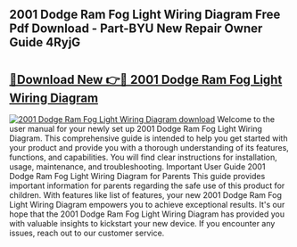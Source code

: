 ## 2001 Dodge Ram Fog Light Wiring Diagram Free Pdf Download - Part-BYU New Repair Owner Guide 4RyjG

# <h2><a href="http://dfqshnv.blite.top/?on=2001+Dodge+Ram+Fog+Light+Wiring+Diagram">🔗Download New 👉🔴 2001 Dodge Ram Fog Light Wiring Diagram</a></h2>

[![2001 Dodge Ram Fog Light Wiring Diagram download](https://i.imgur.com/lujVjoI.png)](http://dfqshnv.blite.top/?on=2001+Dodge+Ram+Fog+Light+Wiring+Diagram)
Welcome to the user manual for your newly set up 2001 Dodge Ram Fog Light Wiring Diagram. This comprehensive guide is intended to help you get started with your product and provide you with a thorough understanding of its features, functions, and capabilities. You will find clear instructions for installation, usage, maintenance, and troubleshooting. Important User Guide 2001 Dodge Ram Fog Light Wiring Diagram for Parents This guide provides important information for parents regarding the safe use of this product for children. With features like list of features, your new 2001 Dodge Ram Fog Light Wiring Diagram empowers you to achieve exceptional results. It's our hope that the 2001 Dodge Ram Fog Light Wiring Diagram has provided you with valuable insights to kickstart your new device. If you encounter any issues, reach out to our customer service.
